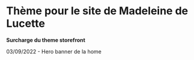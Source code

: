 # Thème pour le site de Madeleine de Lucette
**Surcharge du theme storefront**

03/09/2022 - Hero banner de la home